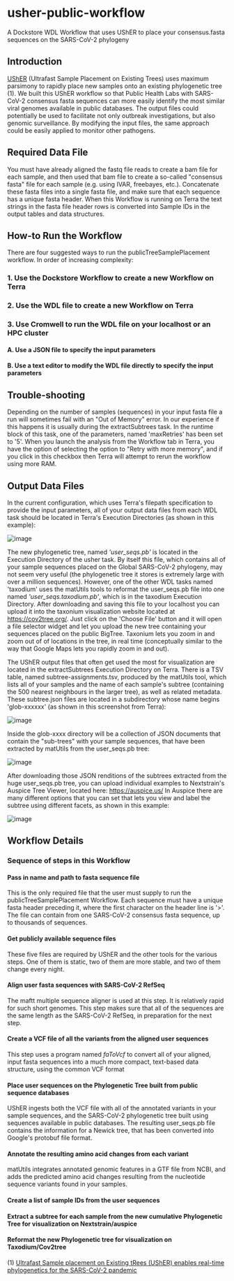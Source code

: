 # usher-public-workflow
A Dockstore WDL Workflow that uses UShER to place your consensus.fasta sequences on the SARS-CoV-2 phylogeny

## Introduction
[UShER](https://github.com/yatisht/usher) (Ultrafast Sample Placement on Existing Trees) uses maximum parsimony to rapidly place new samples onto an existing phylogenetic tree (1).  We built this UShER workflow so that Public Health Labs with SARS-CoV-2 consensus fasta sequences can more easily identify the most similar viral genomes available in public databases.  The output files could potentially be used to facilitate not only outbreak investigations, but also genomic surveillance.  By modifying the input files, the same approach could be easily applied to monitor other pathogens.
## Required Data File
You must have already aligned the fastq file reads to create a bam file for each sample, and then used that bam file to create a so-called "consensus fasta" file for each sample (e.g. using IVAR, freebayes, etc.).  Concatenate these fasta files into a single fasta file, and make sure that each sequence has a unique fasta header.  When this Workflow is running on Terra the text strings in the fasta file header rows is converted into Sample IDs in the output tables and data structures.
## How-to Run the Workflow
There are four suggested ways to run the publicTreeSamplePlacement workflow.  In order of increasing complexity:
### 1. Use the Dockstore Workflow to create a new Workflow on Terra
### 2. Use the WDL file to create a new Workflow on Terra
### 3. Use Cromwell to run the WDL file on your localhost or an HPC cluster
  #### A. Use a JSON file to specify the input parameters
  #### B. Use a text editor to modify the WDL file directly to specify the input parameters
## Trouble-shooting
Depending on the number of samples (sequences) in your input fasta file a run will sometimes fail with an "Out of Memory" error.  In our experience if this happens it is usually during the extractSubtrees task.  In the runtime block of this task, one of the parameters, named 'maxRetries' has been set to '5'.  When you launch the analysis from the Workflow tab in Terra, you have the option of selecting the option to "Retry with more memory", and if you click in this checkbox then Terra will attempt to rerun the workflow using more RAM.
## Output Data Files
In the current configuration, which uses Terra's filepath specification to provide the input parameters, all of your output data files from each WDL task should be located in Terra's Execution Directories (as shown in this example):

![image](https://user-images.githubusercontent.com/1062689/137817380-a209723d-4a2d-403a-be5b-9f6349a2fd08.png)

The new phylogenetic tree, named *'user_seqs.pb'* is located in the Execution Directory of the usher task.  By itself this file, which contains all of your sample sequences placed on the Global SARS-CoV-2 phylogeny, may not seem very useful (the phylogenetic tree it stores is extremely large with over a million sequences).  However, one of the other WDL tasks named 'taxodium' uses the matUtils tools to reformat the user_seqs.pb file into one named *'user_seqs.taxodium.pb'*, which is in the taxodium Execution Directory.  After downloading and saving this file to your localhost you can upload it into the taxonium visualization website located at https://cov2tree.org/. Just click on the 'Choose File' button and it will open a file selector widget and let you upload the new tree containing your sequences placed on the public BigTree.  Taxonium lets you zoom in and zoom out of of locations in the tree, in real time (conceptually similar to the way that Google Maps lets you rapidly zoom in and out).

The UShER output files that often get used the most for visualization are located in the extractSubtrees Execution Directory on Terra.  There is a TSV table, named subtree-assignments.tsv, produced by the matUtils tool, which lists all of your samples and the name of each sample's subtree (containing the 500 nearest neighbours in the larger tree), as well as related metadata.  These subtree.json files are located in a subdirectory whose name begins 'glob-xxxxxx' (as shown in this screenshot from Terra): 

![image](https://user-images.githubusercontent.com/1062689/134108736-366f7a6e-c6ce-45eb-a14b-bed3c7170640.png)

Inside the glob-xxxx directory will be a collection of JSON documents that contain the "sub-trees" with your sample sequences, that have been extracted by matUtils from the user_seqs.pb tree:

![image](https://user-images.githubusercontent.com/1062689/134108483-5cd7f2e7-cbb0-4072-9b24-7e4de106c535.png)

After downloading those JSON renditions of the subtrees extracted from the huge user_seqs.pb tree, you can upload individual examples to Nextstrain's Auspice Tree Viewer, located here: https://auspice.us/  In Auspice there are many different options that you can set that lets you view and label the subtree using different facets, as shown in this example:

![image](https://user-images.githubusercontent.com/1062689/134108100-ccebf065-08ce-4081-a0a1-29700022712c.png)

## Workflow Details
### Sequence of steps in this Workflow
#### Pass in name and path to fasta sequence file
This is the only required file that the user must supply to run the publicTreeSamplePlacement Workflow.  Each sequence must have a unique fasta header preceding it, where the first character on the header line is '>'.  The file can contain from one SARS-CoV-2 consensus fasta sequence, up to thousands of sequences.
#### Get publicly available sequence files
These five files are required by UShER and the other tools for the various steps.  One of them is static, two of them are more stable, and two of them change every night.
#### Align user fasta sequences with SARS-CoV-2 RefSeq
The maftt multiple sequence aligner is used at this step.  It is relatively rapid for such short genomes.  This step makes sure that all of the sequences are the same length as the SARS-CoV-2 RefSeq, in preparation for the next step.
#### Create a VCF file of all the variants from the aligned user sequences
This step uses a program named _faToVcf_ to convert all of your aligned, input fasta sequences into a much more compact, text-based data structure, using the common VCF format 
#### Place user sequences on the Phylogenetic Tree built from public sequence databases
UShER ingests both the VCF file with all of the annotated variants in your sample sequences, and the SARS-CoV-2 phylogenetic tree built using sequences available in public databases.  The resulting user_seqs.pb file contains the information for a Newick tree, that has been converted into Google's protobuf file format.
#### Annotate the resulting amino acid changes from each variant
matUtils integrates annotated genomic features in a GTF file from NCBI, and adds the predicted amino acid changes resulting from the nucleotide sequence variants found in your samples.
#### Create a list of sample IDs from the user sequences
#### Extract a subtree for each sample from the new cumulative Phylogenetic Tree for visualization on Nextstrain/auspice
#### Reformat the new Phylogenetic tree for visualization on Taxodium/Cov2tree




(1) [Ultrafast Sample placement on Existing tRees (UShER) enables real-time phylogenetics for the SARS-CoV-2 pandemic](https://www.nature.com/articles/s41588-021-00862-7)
